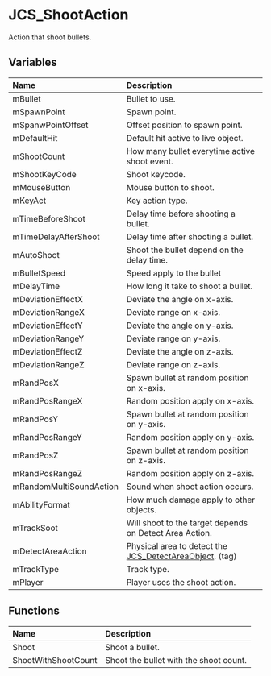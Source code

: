 # JCS_ShootAction

Action that shoot bullets.

## Variables

| Name | Description |
|:---|:---|
| mBullet | Bullet to use. |
| mSpawnPoint | Spawn point. |
| mSpanwPointOffset | Offset position to spawn point. |
| mDefaultHit | Default hit active to live object. |
| mShootCount | How many bullet everytime active shoot event. |
| mShootKeyCode | Shoot keycode. |
| mMouseButton | Mouse button to shoot. |
| mKeyAct | Key action type. |
| mTimeBeforeShoot | Delay time before shooting a bullet. |
| mTimeDelayAfterShoot | Delay time after shooting a bullet. |
| mAutoShoot | Shoot the bullet depend on the delay time. |
| mBulletSpeed | Speed apply to the bullet |
| mDelayTime | How long it take to shoot a bullet. |
| mDeviationEffectX | Deviate the angle on x-axis. |
| mDeviationRangeX | Deviate range on x-axis. |
| mDeviationEffectY | Deviate the angle on y-axis. |
| mDeviationRangeY | Deviate range on y-axis. |
| mDeviationEffectZ | Deviate the angle on z-axis. |
| mDeviationRangeZ | Deviate range on z-axis. |
| mRandPosX | Spawn bullet at random position on x-axis. |
| mRandPosRangeX | Random position apply on x-axis. |
| mRandPosY | Spawn bullet at random position on y-axis. |
| mRandPosRangeY | Random position apply on y-axis. |
| mRandPosZ | Spawn bullet at random position on z-axis. |
| mRandPosRangeZ | Random position apply on z-axis. |
| mRandomMultiSoundAction | Sound when shoot action occurs. |
| mAbilityFormat | How much damage apply to other objects. |
| mTrackSoot | Will shoot to the target depends on Detect Area Action. |
| mDetectAreaAction | Physical area to detect the [JCS_DetectAreaObject](?page=Actions_sl_JCS_DetectAreaObject). (tag) |
| mTrackType | Track type. |
| mPlayer | Player uses the shoot action. |

## Functions

| Name | Description |
|:---|:---|
| Shoot | Shoot a bullet. |
| ShootWithShootCount | Shoot the bullet with the shoot count. |
